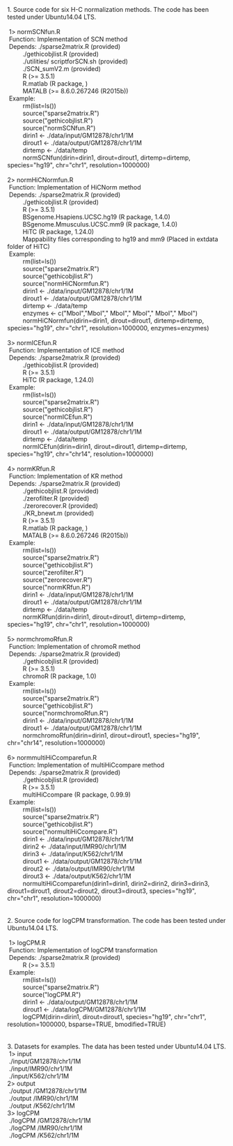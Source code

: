 <div>1. Source code for six H-C normalization methods. The code has been tested under Ubuntu14.04 LTS.</div><div><br></div><div>&nbsp;1&gt; normSCNfun.R</div><div>&nbsp;Function: Implementation of SCN method</div><div>&nbsp;Depends: ./sparse2matrix.R (provided)</div><div>&nbsp; &nbsp; &nbsp; &nbsp; &nbsp;./gethicobjlist.R (provided)</div><div>&nbsp; &nbsp; &nbsp; &nbsp; &nbsp;./utilities/ scriptforSCN.sh (provided)</div><div>&nbsp; &nbsp; &nbsp; &nbsp; &nbsp;./SCN_sumV2.m (provided)</div><div>&nbsp; &nbsp; &nbsp; &nbsp; &nbsp;R (&gt;= 3.5.1)</div><div>&nbsp; &nbsp; &nbsp; &nbsp; &nbsp;R.matlab (R package, )</div><div>&nbsp; &nbsp; &nbsp; &nbsp; &nbsp;MATALB (&gt;= 8.6.0.267246 (R2015b))</div><div>&nbsp;Example:</div><div>&nbsp; &nbsp; &nbsp; &nbsp; &nbsp;rm(list=ls())</div><div>&nbsp; &nbsp; &nbsp; &nbsp; &nbsp;source("sparse2matrix.R")</div><div>&nbsp; &nbsp; &nbsp; &nbsp; &nbsp;source("gethicobjlist.R")</div><div>&nbsp; &nbsp; &nbsp; &nbsp; &nbsp;source("normSCNfun.R")</div><div>&nbsp; &nbsp; &nbsp; &nbsp; &nbsp;dirin1 &lt;- ./data/input/GM12878/chr1/1M</div><div>&nbsp; &nbsp; &nbsp; &nbsp; &nbsp;dirout1 &lt;- ./data/output/GM12878/chr1/1M</div><div>&nbsp; &nbsp; &nbsp; &nbsp; &nbsp;dirtemp &lt;- ./data/temp</div><div>&nbsp; &nbsp; &nbsp; &nbsp; &nbsp;normSCNfun(dirin=dirin1, dirout=dirout1, dirtemp=dirtemp, species="hg19", chr="chr1", resolution=1000000)</div><div><br></div><div>2&gt; normHiCNormfun.R</div><div>&nbsp;Function: Implementation of HiCNorm method</div><div>&nbsp;Depends: ./sparse2matrix.R (provided)</div><div>&nbsp; &nbsp; &nbsp; &nbsp; &nbsp;./gethicobjlist.R (provided)</div><div>&nbsp; &nbsp; &nbsp; &nbsp; &nbsp;R (&gt;= 3.5.1)</div><div>&nbsp; &nbsp; &nbsp; &nbsp; &nbsp;BSgenome.Hsapiens.UCSC.hg19 (R package, 1.4.0)</div><div>&nbsp; &nbsp; &nbsp; &nbsp; &nbsp;BSgenome.Mmusculus.UCSC.mm9 (R package, 1.4.0)</div><div>&nbsp; &nbsp; &nbsp; &nbsp; &nbsp;HiTC (R package, 1.24.0)</div><div>&nbsp; &nbsp; &nbsp; &nbsp; &nbsp;Mappability files corresponding to hg19 and mm9 (Placed in extdata folder of HiTC)</div><div>&nbsp;Example:</div><div>&nbsp; &nbsp; &nbsp; &nbsp; &nbsp;rm(list=ls())</div><div>&nbsp; &nbsp; &nbsp; &nbsp; &nbsp;source("sparse2matrix.R")</div><div>&nbsp; &nbsp; &nbsp; &nbsp; &nbsp;source("gethicobjlist.R")</div><div>&nbsp; &nbsp; &nbsp; &nbsp; &nbsp;source("normHiCNormfun.R")</div><div>&nbsp; &nbsp; &nbsp; &nbsp; &nbsp;dirin1 &lt;- ./data/input/GM12878/chr1/1M</div><div>&nbsp; &nbsp; &nbsp; &nbsp; &nbsp;dirout1 &lt;- ./data/output/GM12878/chr1/1M</div><div>&nbsp; &nbsp; &nbsp; &nbsp; &nbsp;dirtemp &lt;- ./data/temp</div><div>&nbsp; &nbsp; &nbsp; &nbsp; &nbsp;enzymes &lt;- c("MboI","MboI"," MboI"," MboI"," MboI"," MboI")</div><div>&nbsp; &nbsp; &nbsp; &nbsp; &nbsp;normHiCNormfun(dirin=dirin1, dirout=dirout1, dirtemp=dirtemp, species="hg19", chr="chr1", resolution=1000000, enzymes=enzymes)</div><div><br></div><div>3&gt; normICEfun.R</div><div>&nbsp;Function: Implementation of ICE method</div><div>&nbsp;Depends: ./sparse2matrix.R (provided)</div><div>&nbsp; &nbsp; &nbsp; &nbsp; &nbsp;./gethicobjlist.R (provided)</div><div>&nbsp; &nbsp; &nbsp; &nbsp; &nbsp;R (&gt;= 3.5.1)</div><div>&nbsp; &nbsp; &nbsp; &nbsp; &nbsp;HiTC (R package, 1.24.0)</div><div>&nbsp;Example:</div><div>&nbsp; &nbsp; &nbsp; &nbsp; &nbsp;rm(list=ls())</div><div>&nbsp; &nbsp; &nbsp; &nbsp; &nbsp;source("sparse2matrix.R")</div><div>&nbsp; &nbsp; &nbsp; &nbsp; &nbsp;source("gethicobjlist.R")</div><div>&nbsp; &nbsp; &nbsp; &nbsp; &nbsp;source("normICEfun.R")</div><div>&nbsp; &nbsp; &nbsp; &nbsp; &nbsp;dirin1 &lt;- ./data/input/GM12878/chr1/1M</div><div>&nbsp; &nbsp; &nbsp; &nbsp; &nbsp;dirout1 &lt;- ./data/output/GM12878/chr1/1M</div><div>&nbsp; &nbsp; &nbsp; &nbsp; &nbsp;dirtemp &lt;- ./data/temp</div><div>&nbsp; &nbsp; &nbsp; &nbsp; &nbsp;normICEfun(dirin=dirin1, dirout=dirout1, dirtemp=dirtemp, species="hg19", chr="chr14", resolution=1000000)</div><div><br></div><div>4&gt; normKRfun.R</div><div>&nbsp;Function: Implementation of KR method</div><div>&nbsp;Depends: ./sparse2matrix.R (provided)</div><div>&nbsp; &nbsp; &nbsp; &nbsp; &nbsp;./gethicobjlist.R (provided)</div><div>&nbsp; &nbsp; &nbsp; &nbsp; &nbsp;./zerofilter.R (provided)</div><div>&nbsp; &nbsp; &nbsp; &nbsp; &nbsp;./zerorecover.R (provided)</div><div>&nbsp; &nbsp; &nbsp; &nbsp; &nbsp;./KR_bnewt.m (provided)</div><div>&nbsp; &nbsp; &nbsp; &nbsp; &nbsp;R (&gt;= 3.5.1)</div><div>&nbsp; &nbsp; &nbsp; &nbsp; &nbsp;R.matlab (R package, )</div><div>&nbsp; &nbsp; &nbsp; &nbsp; &nbsp;MATALB (&gt;= 8.6.0.267246 (R2015b))</div><div>&nbsp;Example:</div><div>&nbsp; &nbsp; &nbsp; &nbsp; &nbsp;rm(list=ls())</div><div>&nbsp; &nbsp; &nbsp; &nbsp; &nbsp;source("sparse2matrix.R")</div><div>&nbsp; &nbsp; &nbsp; &nbsp; &nbsp;source("gethicobjlist.R")</div><div>&nbsp; &nbsp; &nbsp; &nbsp; &nbsp;source("zerofilter.R")</div><div>&nbsp; &nbsp; &nbsp; &nbsp; &nbsp;source("zerorecover.R")</div><div>&nbsp; &nbsp; &nbsp; &nbsp; &nbsp;source("normKRfun.R")</div><div>&nbsp; &nbsp; &nbsp; &nbsp; &nbsp;dirin1 &lt;- ./data/input/GM12878/chr1/1M</div><div>&nbsp; &nbsp; &nbsp; &nbsp; &nbsp;dirout1 &lt;- ./data/output/GM12878/chr1/1M</div><div>&nbsp; &nbsp; &nbsp; &nbsp; &nbsp;dirtemp &lt;- ./data/temp</div><div>&nbsp; &nbsp; &nbsp; &nbsp; &nbsp;normKRfun(dirin=dirin1, dirout=dirout1, dirtemp=dirtemp, species="hg19", chr="chr1", resolution=1000000)</div><div><br></div><div>5&gt; normchromoRfun.R</div><div>&nbsp;Function: Implementation of chromoR method</div><div>&nbsp;Depends: ./sparse2matrix.R (provided)</div><div>&nbsp; &nbsp; &nbsp; &nbsp; &nbsp;./gethicobjlist.R (provided)</div><div>&nbsp; &nbsp; &nbsp; &nbsp; &nbsp;R (&gt;= 3.5.1)</div><div>&nbsp; &nbsp; &nbsp; &nbsp; &nbsp;chromoR (R package, 1.0)</div><div>&nbsp;Example:</div><div>&nbsp; &nbsp; &nbsp; &nbsp; &nbsp;rm(list=ls())</div><div>&nbsp; &nbsp; &nbsp; &nbsp; &nbsp;source("sparse2matrix.R")</div><div>&nbsp; &nbsp; &nbsp; &nbsp; &nbsp;source("gethicobjlist.R")</div><div>&nbsp; &nbsp; &nbsp; &nbsp; &nbsp;source("normchromoRfun.R")</div><div>&nbsp; &nbsp; &nbsp; &nbsp; &nbsp;dirin1 &lt;- ./data/input/GM12878/chr1/1M</div><div>&nbsp; &nbsp; &nbsp; &nbsp; &nbsp;dirout1 &lt;- ./data/output/GM12878/chr1/1M</div><div>&nbsp; &nbsp; &nbsp; &nbsp; &nbsp;normchromoRfun(dirin=dirin1, dirout=dirout1, species="hg19", chr="chr14", resolution=1000000)</div><div><br></div><div>6&gt; normmultiHiCcomparefun.R</div><div>&nbsp;Function: Implementation of multiHiCcompare method</div><div>&nbsp;Depends: ./sparse2matrix.R (provided)</div><div>&nbsp; &nbsp; &nbsp; &nbsp; &nbsp;./gethicobjlist.R (provided)</div><div>&nbsp; &nbsp; &nbsp; &nbsp; &nbsp;R (&gt;= 3.5.1)</div><div>&nbsp; &nbsp; &nbsp; &nbsp; &nbsp;multiHiCcompare (R package, 0.99.9)</div><div>&nbsp;Example:</div><div>&nbsp; &nbsp; &nbsp; &nbsp; &nbsp;rm(list=ls())</div><div>&nbsp; &nbsp; &nbsp; &nbsp; &nbsp;source("sparse2matrix.R")</div><div>&nbsp; &nbsp; &nbsp; &nbsp; &nbsp;source("gethicobjlist.R")</div><div>&nbsp; &nbsp; &nbsp; &nbsp; &nbsp;source("normultiHiCcompare.R")</div><div>&nbsp; &nbsp; &nbsp; &nbsp; &nbsp;dirin1 &lt;- ./data/input/GM12878/chr1/1M</div><div>&nbsp; &nbsp; &nbsp; &nbsp; &nbsp;dirin2 &lt;- ./data/input/IMR90/chr1/1M</div><div>&nbsp; &nbsp; &nbsp; &nbsp; &nbsp;dirin3 &lt;- ./data/input/K562/chr1/1M</div><div>&nbsp; &nbsp; &nbsp; &nbsp; &nbsp;dirout1 &lt;- ./data/output/GM12878/chr1/1M</div><div>&nbsp; &nbsp; &nbsp; &nbsp; &nbsp;dirout2 &lt;- ./data/output/IMR90/chr1/1M</div><div>&nbsp; &nbsp; &nbsp; &nbsp; &nbsp;dirout3 &lt;- ./data/output/K562/chr1/1M</div><div>&nbsp; &nbsp; &nbsp; &nbsp; &nbsp;normultiHiCcomparefun(dirin1=dirin1, dirin2=dirin2, dirin3=dirin3, dirout1=dirout1, dirout2=dirout2, dirout3=dirout3, species="hg19", chr="chr1", resolution=1000000)</div><div><br></div><div><br></div><div>2. Source code for logCPM transformation. The code has been tested under Ubuntu14.04 LTS.</div><div><br></div><div>&nbsp;1&gt; logCPM.R</div><div>&nbsp;Function: Implementation of logCPM transformation</div><div>&nbsp;Depends: ./sparse2matrix.R (provided)</div><div>&nbsp; &nbsp; &nbsp; &nbsp; &nbsp;R (&gt;= 3.5.1)</div><div>&nbsp;Example:</div><div>&nbsp; &nbsp; &nbsp; &nbsp; &nbsp;rm(list=ls())</div><div>&nbsp; &nbsp; &nbsp; &nbsp; &nbsp;source("sparse2matrix.R")</div><div>&nbsp; &nbsp; &nbsp; &nbsp; &nbsp;source("logCPM.R")</div><div>&nbsp; &nbsp; &nbsp; &nbsp; &nbsp;dirin1 &lt;- ./data/output/GM12878/chr1/1M</div><div>&nbsp; &nbsp; &nbsp; &nbsp; &nbsp;dirout1 &lt;- ./data/logCPM/GM12878/chr1/1M</div><div>&nbsp; &nbsp; &nbsp; &nbsp; &nbsp;logCPM(dirin=dirin1, dirout=dirout1, species="hg19", chr="chr1", resolution=1000000, bsparse=TRUE, bmodified=TRUE)</div><div><br></div><div><br></div><div>3. Datasets for examples. The data has been tested under Ubuntu14.04 LTS.</div><div>&nbsp;1&gt; input</div><div>&nbsp;./input/GM12878/chr1/1M</div><div>&nbsp;./input/IMR90/chr1/1M</div><div>&nbsp;./input/K562/chr1/1M</div><div>2&gt; output</div><div>&nbsp;./output /GM12878/chr1/1M</div><div>&nbsp;./output /IMR90/chr1/1M</div><div>&nbsp;./output /K562/chr1/1M</div><div>3&gt; logCPM</div><div>&nbsp;./logCPM /GM12878/chr1/1M</div><div>&nbsp;./logCPM /IMR90/chr1/1M</div><div>&nbsp;./logCPM /K562/chr1/1M</div>
